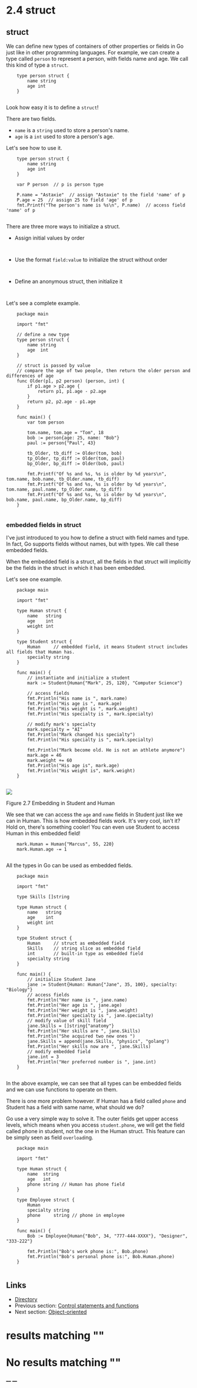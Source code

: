 
# 2.4 struct

## struct

We can define new types of containers of other properties or fields in Go just like in other programming languages. For example, we can create a type called `person` to represent a person, with fields name and age. We call this kind of type a `struct`.
``` 
    type person struct {
        name string
        age int
    }
    
```

Look how easy it is to define a `struct`!

There are two fields.

  * `name` is a `string` used to store a person's name.
  * `age` is a `int` used to store a person's age.



Let's see how to use it.
``` 
    type person struct {
        name string
        age int
    }
    
    var P person  // p is person type
    
    P.name = "Astaxie"  // assign "Astaxie" to the field 'name' of p
    P.age = 25  // assign 25 to field 'age' of p
    fmt.Printf("The person's name is %s\n", P.name)  // access field 'name' of p
    
```

There are three more ways to initialize a struct.

  * Assign initial values by order
```    P := person{"Tom", 25}
    
```

  * Use the format `field:value` to initialize the struct without order
```    P := person{age:24, name:"Bob"}
    
```

  * Define an anonymous struct, then initialize it
```    P := struct{name string; age int}{"Amy",18}
    
```

Let's see a complete example.


``` 
    package main
    
    import "fmt"
    
    // define a new type
    type person struct {
        name string
        age  int
    }
    
    // struct is passed by value
    // compare the age of two people, then return the older person and differences of age
    func Older(p1, p2 person) (person, int) {
        if p1.age > p2.age {
            return p1, p1.age - p2.age
        }
        return p2, p2.age - p1.age
    }
    
    func main() {
        var tom person
    
        tom.name, tom.age = "Tom", 18
        bob := person{age: 25, name: "Bob"}
        paul := person{"Paul", 43}
    
        tb_Older, tb_diff := Older(tom, bob)
        tp_Older, tp_diff := Older(tom, paul)
        bp_Older, bp_diff := Older(bob, paul)
    
        fmt.Printf("Of %s and %s, %s is older by %d years\n", tom.name, bob.name, tb_Older.name, tb_diff)
        fmt.Printf("Of %s and %s, %s is older by %d years\n", tom.name, paul.name, tp_Older.name, tp_diff)
        fmt.Printf("Of %s and %s, %s is older by %d years\n", bob.name, paul.name, bp_Older.name, bp_diff)
    }
    
```

### embedded fields in struct

I've just introduced to you how to define a struct with field names and type. In fact, Go supports fields without names, but with types. We call these embedded fields.

When the embedded field is a struct, all the fields in that struct will implicitly be the fields in the struct in which it has been embedded.

Let's see one example.
``` 
    package main
    
    import "fmt"
    
    type Human struct {
        name   string
        age    int
        weight int
    }
    
    type Student struct {
        Human     // embedded field, it means Student struct includes all fields that Human has.
        specialty string
    }
    
    func main() {
        // instantiate and initialize a student
        mark := Student{Human{"Mark", 25, 120}, "Computer Science"}
    
        // access fields
        fmt.Println("His name is ", mark.name)
        fmt.Println("His age is ", mark.age)
        fmt.Println("His weight is ", mark.weight)
        fmt.Println("His specialty is ", mark.specialty)
    
        // modify mark's specialty
        mark.specialty = "AI"
        fmt.Println("Mark changed his specialty")
        fmt.Println("His specialty is ", mark.specialty)
    
        fmt.Println("Mark become old. He is not an athlete anymore")
        mark.age = 46
        mark.weight += 60
        fmt.Println("His age is", mark.age)
        fmt.Println("His weight is", mark.weight)
    }
    
```

![](images/2.4.student_struct.png?raw=true)

Figure 2.7 Embedding in Student and Human

We see that we can access the `age` and `name` fields in Student just like we can in Human. This is how embedded fields work. It's very cool, isn't it? Hold on, there's something cooler! You can even use Student to access Human in this embedded field!
``` 
    mark.Human = Human{"Marcus", 55, 220}
    mark.Human.age -= 1
    
```

All the types in Go can be used as embedded fields.
``` 
    package main
    
    import "fmt"
    
    type Skills []string
    
    type Human struct {
        name   string
        age    int
        weight int
    }
    
    type Student struct {
        Human     // struct as embedded field
        Skills    // string slice as embedded field
        int       // built-in type as embedded field
        specialty string
    }
    
    func main() {
        // initialize Student Jane
        jane := Student{Human: Human{"Jane", 35, 100}, specialty: "Biology"}
        // access fields
        fmt.Println("Her name is ", jane.name)
        fmt.Println("Her age is ", jane.age)
        fmt.Println("Her weight is ", jane.weight)
        fmt.Println("Her specialty is ", jane.specialty)
        // modify value of skill field
        jane.Skills = []string{"anatomy"}
        fmt.Println("Her skills are ", jane.Skills)
        fmt.Println("She acquired two new ones ")
        jane.Skills = append(jane.Skills, "physics", "golang")
        fmt.Println("Her skills now are ", jane.Skills)
        // modify embedded field
        jane.int = 3
        fmt.Println("Her preferred number is ", jane.int)
    }
    
```

In the above example, we can see that all types can be embedded fields and we can use functions to operate on them.

There is one more problem however. If Human has a field called `phone` and Student has a field with same name, what should we do?

Go use a very simple way to solve it. The outer fields get upper access levels, which means when you access `student.phone`, we will get the field called phone in student, not the one in the Human struct. This feature can be simply seen as field `overload`ing.
``` 
    package main
    
    import "fmt"
    
    type Human struct {
        name  string
        age   int
        phone string // Human has phone field
    }
    
    type Employee struct {
        Human
        specialty string
        phone     string // phone in employee
    }
    
    func main() {
        Bob := Employee{Human{"Bob", 34, "777-444-XXXX"}, "Designer", "333-222"}
    
        fmt.Println("Bob's work phone is:", Bob.phone)
        fmt.Println("Bob's personal phone is:", Bob.Human.phone)
    }
    
```

## Links

  * [Directory](preface.md)
  * Previous section: [Control statements and functions](02.3.md)
  * Next section: [Object-oriented](02.5.md)

#  results matching ""




# No results matching ""

[ __](02.3.md) [ __](02.5.md)
